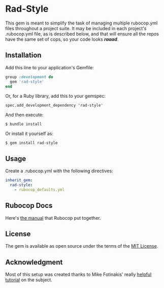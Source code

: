 # Rad-Style

This gem is meant to simplify the task of managing multiple rubocop.yml files throughout a project suite. It may be included in each project's .rubocop.yml file, as is described below, and that will ensure all the repos have the same set of cops, so your code looks ___raaad___.

## Installation

Add this line to your application's Gemfile:

```ruby
group :development do
  gem 'rad-style'
end
```

Or, for a Ruby library, add this to your gemspec:

    spec.add_development_dependency 'rad-style'

And then execute:

    $ bundle install

Or install it yourself as:

    $ gem install rad-style

## Usage

Create a .rubocop.yml with the following directives:

```yml
inherit_gem:
  rad-style:
    - rubocop_defaults.yml
```

## Rubocop Docs
Here's [the manual](https://docs.rubocop.org/en/latest/) that Rubocop put together.

## License

The gem is available as open source under the terms of the [MIT License](https://opensource.org/licenses/MIT).

## Acknowledgment

Most of this setup was created thanks to Mike Fotinakis' really [helpful tutorial](https://blog.percy.io/share-rubocop-rules-across-all-of-your-repos-f3281fbd71f8) on the subject.

